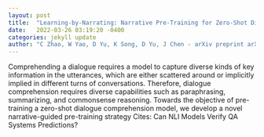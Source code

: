 ```yaml
---
layout: post
title:  "Learning-by-Narrating: Narrative Pre-Training for Zero-Shot Dialogue Comprehension"
date:   2022-03-26 03:19:20 -0400
categories: jekyll update
author: "C Zhao, W Yao, D Yu, K Song, D Yu, J Chen - arXiv preprint arXiv:2203.10249, 2022"
---
```

Comprehending a dialogue requires a model to capture diverse kinds of key information in the utterances, which are either scattered around or implicitly implied in different turns of conversations. Therefore, dialogue comprehension requires diverse capabilities such as paraphrasing, summarizing, and commonsense reasoning. Towards the objective of pre-training a zero-shot dialogue comprehension model, we develop a novel narrative-guided pre-training strategy Cites: Can NLI Models Verify QA Systems  Predictions?